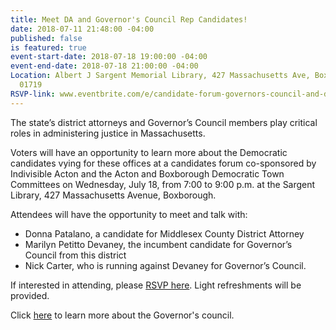 ```yaml
---
title: Meet DA and Governor's Council Rep Candidates!
date: 2018-07-11 21:48:00 -04:00
published: false
is featured: true
event-start-date: 2018-07-18 19:00:00 -04:00
event-end-date: 2018-07-18 21:00:00 -04:00
Location: Albert J Sargent Memorial Library, 427 Massachusetts Ave, Boxborough, MA
  01719
RSVP-link: www.eventbrite.com/e/candidate-forum-governors-council-and-da-tickets-47284762999
---
```


The state’s district attorneys and Governor’s Council members play critical roles in administering justice in Massachusetts.

Voters will have an opportunity to learn more about the Democratic candidates vying for these offices at a candidates forum co-sponsored by Indivisible Acton and the Acton and Boxborough Democratic Town Committees on Wednesday, July 18, from 7:00 to 9:00 p.m. at the Sargent Library, 427 Massachusetts Avenue, Boxborough.

Attendees will have the opportunity to meet and talk with: 
* Donna Patalano, a candidate for Middlesex County District Attorney
* Marilyn Petitto Devaney, the incumbent candidate for Governor’s Council from this district 
* Nick Carter, who is running against Devaney for Governor’s Council.

If interested in attending, please [RSVP here](www.eventbrite.com/e/candidate-forum-governors-council-and-da-tickets-47284762999). Light refreshments will be provided.

Click [here](https://www.mass.gov/orgs/governors-council) to learn more about the Governor's council.